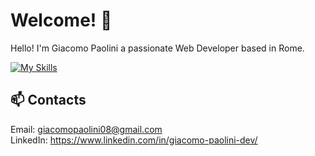 # Welcome! 👋
Hello! I'm Giacomo Paolini a passionate Web Developer based in Rome.

[![My Skills](https://skillicons.dev/icons?i=html,css,js,scss,bootstrap,tailwind,vue,react,nodejs,php,laravel,postman)](https://skillicons.dev)

<!-- [![Anurag's GitHub stats](https://github-readme-stats.vercel.app/api?username=Giacomo-Paolini&theme=tokyonight&show_icons=true)](https://github.com/anuraghazra/github-readme-stats) -->

## 📫 Contacts

Email: giacomopaolini08@gmail.com<br>
LinkedIn: https://www.linkedin.com/in/giacomo-paolini-dev/
